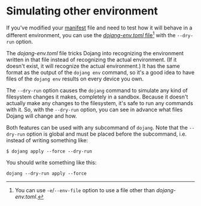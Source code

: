 Simulating other environment
============================

If you've modified your [manifest](../manifest.en.md) file and need to test
how it will behave in a different environment, you can use
the [*dojang-env.toml* file](../environment.en.md#overriding-environment)[^1]
with the `--dry-run` option.

The *dojang-env.toml* file tricks Dojang into recognizing the environment
written in that file instead of recognizing the actual environment.
(If it doesn't exist, it will recognize the actual environment.)
It has the same format as the output of the `dojang env` command,
so it's a good idea to have files of the `dojang env` results on
every device you own.

The `--dry-run` option causes the `dojang` command to simulate
any kind of filesystem changes it makes, completely in a sandbox.
Because it doesn't actually make any changes to the filesystem,
it's safe to run any commands with it.  So, with the `--dry-run` option,
you can see in advance what files Dojang will change and how.

Both features can be used with any subcommand of `dojang`.
Note that the `--dry-run` option is global and must be placed before
the subcommand, i.e. instead of writing something like:

~~~~ console
$ dojang apply --force --dry-run
~~~~

You should write something like this:

~~~~ console
dojang --dry-run apply --force
~~~~

[^1]: You can use `-e`/`--env-file` option to use a file other than
      *dojang-env.toml*.
